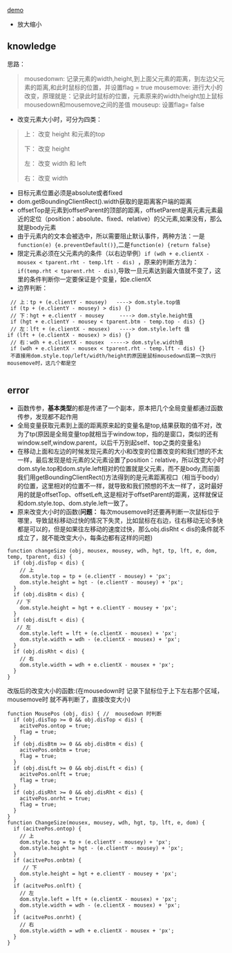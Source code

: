 [demo](https://wkstudy.github.io/smallplugs/Resize/index.html)

* 放大缩小

## knowledge
思路：
>mousedonwn: 记录元素的width,height,到上面父元素的距离，到左边父元素的距离,和此时鼠标的位置，并设置flag = true
>mousemove: 进行大小的改变，原理就是：记录此时鼠标的位置，元素原来的width/height加上鼠标mousedown和mousemove之间的差值
>mouseup: 设置flag= false
* 改变元素大小时，可分为四类：

> 上： 改变 height 和元素的top
> 
> 下： 改变 height
> 
> 左： 改变 width 和 left
> 
> 右： 改变 width

* 目标元素位置必须是absolute或者fixed
* dom.getBoundingClientRect().width获取的是距离客户端的距离
* offsetTop是元素到offsetParent的顶部的距离，offsetParent是离元素元素最近的定位（position：absolute、fixed、relative）的父元素,如果没有，那么就是body元素
* 由于元素内的文本会被选中，所以需要阻止默认事件，两种方法：一是`function(e) {e.preventDefault()}`,二是`function(e) {return false}`
* 限定元素必须在父元素内的条件（以右边举例）`if (wdh + e.clientX - mousex < tparent.rht - temp.lft - dis) `，原来的判断方法为：`if(temp.rht < tparent.rht - dis)`,导致一旦元素达到最大值就不变了，这里的条件判断你一定要保证是个变量，如e.clientX
* 边界判断：
```
 // 上：tp + (e.clientY - mousey)   ----> dom.style.top值
 if (tp + (e.clientY - mousey) > dis) {}
 // 下：hgt + e.clientY - mousey     ----> dom.style.height值
 if (hgt + e.clientY - mousey < tparent.btm - temp.top - dis) {}
 // 左：lft + (e.clientX - mousex)   ----> dom.style.left 值
if (lft + (e.clientX - mousex) > dis) {}
 // 右：wdh + e.clientX - mousex  -----> dom.style.width值
 if (wdh + e.clientX - mousex < tparent.rht - temp.lft - dis) {}
 不直接用dom.style.top/left/width/height的原因是鼠标mousedown后第一次执行mousemove时，这几个都是空
 
```


## error
* 函数传参，**基本类型**的都是传递了一个副本，原本把几个全局变量都通过函数传参，发现都不起作用
* 全局变量获取元素到上面的距离原来起的变量名是top,结果获取的值不对，改为了tp(原因是全局变量top就相当于window.top，指的是窗口，类似的还有window.self,window.parent，以后千万别起self、top之类的变量名)
* 在移动上面和左边的时候发现元素的大小和改变的位置改变的和我们想的不太一样，最后发现是给元素的父元素设置了position：relative，所以改变大小时dom.style.top和dom.style.left相对的位置就是父元素，而不是body,而前面我们用getBoundingClientRect()方法得到的是元素距离视口（相当于body）的位置，这里相对的位置不一样，就导致和我们预想的不太一样了，这时最好用的就是offsetTop、offsetLeft,这是相对于offsetParent的距离，这样就保证和dom.style.top、dom.style.left一致了。
* 原来改变大小时的函数(**问题：** 每次mousemove时还要再判断一次鼠标位于哪里，导致鼠标移动过快的情况下失灵，比如鼠标在右边，往右移动无论多快都是可以的，但是如果往左移动的速度过快，那么obj.disRht < dis的条件就不成立了，就不能改变大小，每条边都有这样的问题)
```
function changeSize (obj, mousex, mousey, wdh, hgt, tp, lft, e, dom, temp, tparent, dis) {
  if (obj.disTop < dis) {
    // 上
    dom.style.top = tp + (e.clientY - mousey) + 'px';
    dom.style.height = hgt - (e.clientY - mousey) + 'px';  
  }
  if (obj.disBtm < dis) {
   // 下
    dom.style.height = hgt + e.clientY - mousey + 'px';
  }
  if (obj.disLft < dis) {
   // 左
    dom.style.left = lft + (e.clientX - mousex) + 'px';
    dom.style.width = wdh - (e.clientX - mousex) + 'px';
  }
  if (obj.disRht < dis) {
    // 右
    dom.style.width = wdh + e.clientX - mousex + 'px';
  }
}
```
改版后的改变大小的函数:(在mousedown时 记录下鼠标位于上下左右那个区域，mousemove时 就不再判断了，直接改变大小)
```
function MousePos (obj, dis) { //  mousedown 时判断
  if (obj.disTop >= 0 && obj.disTop < dis) {
    acitvePos.ontop = true;
    flag = true;
  }
  if (obj.disBtm >= 0 && obj.disBtm < dis) {
    acitvePos.onbtm = true;
    flag = true;
  }
  if (obj.disLft >= 0 && obj.disLft < dis) {
    acitvePos.onlft = true;
    flag = true;
  }
  if (obj.disRht >= 0 && obj.disRht < dis) {
    acitvePos.onrht = true;
    flag = true;
  }
}
function ChangeSize(mousex, mousey, wdh, hgt, tp, lft, e, dom) {
  if (acitvePos.ontop) {
    // 上
    dom.style.top = tp + (e.clientY - mousey) + 'px';
    dom.style.height = hgt - (e.clientY - mousey) + 'px'; 
  }
  if (acitvePos.onbtm) {
     // 下
    dom.style.height = hgt + e.clientY - mousey + 'px';
  }
  if (acitvePos.onlft) {
    // 左
    dom.style.left = lft + (e.clientX - mousex) + 'px';
    dom.style.width = wdh - (e.clientX - mousex) + 'px';
  }
  if (acitvePos.onrht) {
    // 右
    dom.style.width = wdh + e.clientX - mousex + 'px';
  }
}
```
